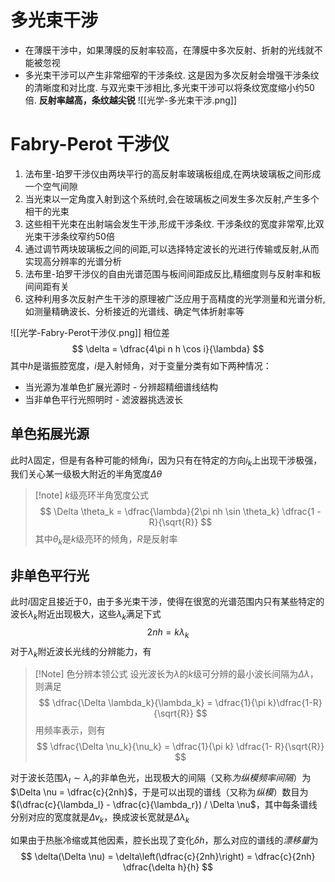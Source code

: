 # 多光束干涉
- 在薄膜干涉中，如果薄膜的反射率较高，在薄膜中多次反射、折射的光线就不能被忽视
- 多光束干涉可以产生非常细窄的干涉条纹. 这是因为多次反射会增强干涉条纹的清晰度和对比度. 与双光束干涉相比,多光束干涉可以将条纹宽度缩小约50倍. **反射率越高，条纹越尖锐**
![[光学-多光束干涉.png]]
# Fabry-Perot 干涉仪

1. 法布里-珀罗干涉仪由两块平行的高反射率玻璃板组成,在两块玻璃板之间形成一个空气间隙
2. 当光束以一定角度入射到这个系统时,会在玻璃板之间发生多次反射,产生多个相干的光束
3. 这些相干光束在出射端会发生干涉,形成干涉条纹. 干涉条纹的宽度非常窄,比双光束干涉条纹窄约50倍
4. 通过调节两块玻璃板之间的间距,可以选择特定波长的光进行传输或反射,从而实现高分辨率的光谱分析
5. 法布里-珀罗干涉仪的自由光谱范围与板间间距成反比,精细度则与反射率和板间间距有关
6. 这种利用多次反射产生干涉的原理被广泛应用于高精度的光学测量和光谱分析,如测量精确波长、分析接近的光谱线、确定气体折射率等

![[光学-Fabry-Perot干涉仪.png]]
相位差
$$
\delta = \dfrac{4\pi n h \cos i}{\lambda}
$$
其中$h$是谐振腔宽度，$i$是入射倾角，对于变量分类有如下两种情况：
- 当光源为准单色扩展光源时 - 分辨超精细谱线结构
- 当非单色平行光照明时 - 滤波器挑选波长
## 单色拓展光源
此时$\lambda$固定，但是有各种可能的倾角$i$，因为只有在特定的方向$i_k$上出现干涉极强，我们关心某一级极大附近的半角宽度$\Delta \theta$
> [!note] $k$级亮环半角宽度公式
> $$
> \Delta \theta_k  = \dfrac{\lambda}{2\pi nh \sin \theta_k} \dfrac{1 - R}{\sqrt{R}}
> $$
> 其中$\theta_k$是$k$级亮环的倾角，$R$是反射率

## 非单色平行光
此时$i$固定且接近于$0$，由于多光束干涉，使得在很宽的光谱范围内只有某些特定的波长$\lambda_k$附近出现极大，这些$\lambda_k$满足下式
$$
2nh = k\lambda_k
$$
对于$\lambda_k$附近波长光线的分辨能力，有
> [!Note] 色分辨本领公式
> 设光波长为$\lambda$的$k$级可分辨的最小波长间隔为$\Delta \lambda$，则满足
> $$
> \dfrac{\Delta \lambda_k}{\lambda_k} = \dfrac{1}{\pi k}\dfrac{1-R}{\sqrt{R}}
> $$
> 用频率表示，则有
> $$
> \dfrac{\Delta \nu_k}{\nu_k} = \dfrac{1}{\pi k} \dfrac{1- R}{\sqrt{R}}
> $$

对于波长范围$\lambda_l \sim \lambda_r$的非单色光，出现极大的间隔（又称*为纵模频率间隔*）为$\Delta \nu = \dfrac{c}{2nh}$，于是可以出现的谱线（又称为*纵模*）数目为$(\dfrac{c}{\lambda_l} - \dfrac{c}{\lambda_r}) / \Delta \nu$，其中每条谱线分别对应的宽度就是$\Delta \nu_k$，换成波长宽就是$\Delta \lambda_k$

如果由于热胀冷缩或其他因素，腔长出现了变化$\delta h$，那么对应的谱线的*漂移量*为
$$
\delta(\Delta \nu) = \delta\left(\dfrac{c}{2nh}\right) = \dfrac{c}{2nh} \dfrac{\delta h}{h}
$$
